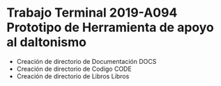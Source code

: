 # Trabajo Terminal 2019-A094 Prototipo de Herramienta de apoyo al daltonismo
* Creación de directorio de Documentación DOCS
* Creación de directorio de Codigo CODE
* Creación de directorio de Libros Libros
